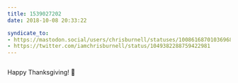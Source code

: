```yaml
---
title: 1539027202
date: 2018-10-08 20:33:22

syndicate_to:
- https://mastodon.social/users/chrisburnell/statuses/100861687010369680
- https://twitter.com/iamchrisburnell/status/1049382288759422981
---
```


<figure class="media">
    <a href="https://chrisburnell.com/static/IMG_20181008_185948.jpg" rel="external"><img src="https://chrisburnell.com/static/IMG_20181008_185948.jpg" alt=""></a>
</figure>

Happy Thanksgiving! 🍁
